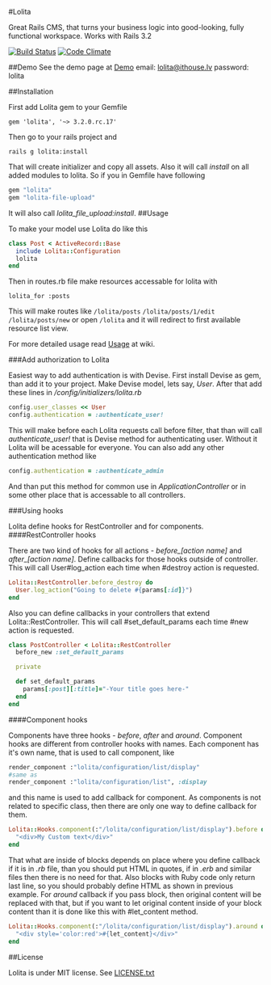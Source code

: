 #Lolita

Great Rails CMS, that turns your business logic into good-looking, fully functional workspace.
Works with Rails 3.2

[![Build Status](https://travis-ci.org/ithouse/lolita.png)](https://travis-ci.org/ithouse/lolita) [![Code Climate](https://codeclimate.com/github/ithouse/lolita.png)](https://codeclimate.com/github/ithouse/lolita)

##Demo
See the demo page at [Demo](http://lolita-demo.ithouse.lv/lolita)
email: lolita@ithouse.lv
password: lolita

##Installation

First add Lolita gem to your Gemfile

    gem 'lolita', '~> 3.2.0.rc.17'

Then go to your rails project and

    rails g lolita:install

That will create initializer and copy all assets.
Also it will call *install* on all added modules to lolita.
So if you in Gemfile have following

```ruby
gem "lolita"
gem "lolita-file-upload"
```

It will also call *lolita_file_upload:install*.
##Usage

To make your model use Lolita do like this

```ruby
class Post < ActiveRecord::Base
  include Lolita::Configuration
  lolita
end
```

Then in routes.rb file make resources accessable for lolita with

    lolita_for :posts
This will make routes like
  `/lolita/posts`
  `/lolita/posts/1/edit`
  `/lolita/posts/new`
or open `/lolita` and it will redirect to first available resource list view.

For more detailed usage read [Usage](https://github.com/ithouse/lolita/wiki/Usage) at wiki.

###Add authorization to Lolita

Easiest way to add authentication is with Devise. First install Devise as gem, than add it to your project.
Make Devise model, lets say, *User*. After that add these lines in */config/initializers/lolita.rb*

```ruby
config.user_classes << User
config.authentication = :authenticate_user!
```

This will make before each Lolita requests call before filter, that than will call *authenticate_user!*
that is Devise method for authenticating user. Without it Lolita will be acessable for everyone.
You can also add any other authentication method like

```ruby
config.authentication = :authenticate_admin
```

And than put this method for common use in *ApplicationController* or in some other place that is accessable
to all controllers.

###Using hooks

Lolita define hooks for RestController and for components.
####RestController hooks

There are two kind of hooks for all actions - *before_[action name]* and *after_[action name]*.
Define callbacks for those hooks outside of controller. This will call User#log_action each time when #destroy
action is requested.

```ruby
Lolita::RestController.before_destroy do
  User.log_action("Going to delete #{params[:id]}")
end
```

Also you can define callbacks in your controllers that extend Lolita::RestController. This will call #set\_default\_params
each time #new action is requested.

```ruby
class PostController < Lolita::RestController
  before_new :set_default_params

  private

  def set_default_params
    params[:post][:title]="-Your title goes here-"
  end
end
```

####Component hooks

Components have three hooks - *before*, *after* and *around*.
Component hooks are different from controller hooks with names. Each component has it's own name, that is used to
call component, like

```ruby
render_component :"lolita/configuration/list/display"
#same as
render_component :"lolita/configuration/list", :display
```

and this name is used to add callback for component. As components is not related to specific class, then there
are only one way to define callback for them.

```ruby
Lolita::Hooks.component(:"/lolita/configuration/list/display").before do
  "<div>My Custom text</div>"
end
```

That what are inside of blocks depends on place where you define callback if it is in _.rb_ file, than you
should put HTML in quotes, if in _.erb_ and similar files then there is no need for that. Also blocks with
Ruby code only return last line, so you should probably define HTML as shown in previous example.
For _around_ callback if you pass block, then original content will be replaced with that, but if you want
to let original content inside of your block content than it is done like this with #let_content method.

```ruby
Lolita::Hooks.component(:"/lolita/configuration/list/display").around do
  "<div style='color:red'>#{let_content}</div>"
end
```

##License

Lolita is under MIT license. See [LICENSE.txt](https://github.com/ithouse/lolita/blob/master/LICENSE.txt)
